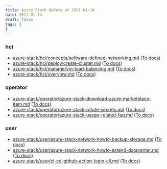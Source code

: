 ```yaml
---
title: Azure Stack Update at 2021-01-14
date: 2021-01-14
draft: false
tags: [
]
---
```


### hci
- [azure-stack/hci/concepts/software-defined-networking.md](https://github.com/MicrosoftDocs/azure-stack-docs/compare/9513484..8f901c2#diff-c6927bf3189bedf874e5ccc022bb79c07a5f97d364609af10ab64ba6eeabd740) ([To docs](https://docs.microsoft.com/en-us/azure-stack/hci/concepts/software-defined-networking?WT.mc_id=AZ-MVP-5003408))
- [azure-stack/hci/deploy/create-cluster.md](https://github.com/MicrosoftDocs/azure-stack-docs/compare/9513484..8f901c2#diff-2ecf308c634813758aecc17770ff275ec7c20bad184782c9d1818b31f08c0738) ([To docs](https://docs.microsoft.com/en-us/azure-stack/hci/deploy/create-cluster?WT.mc_id=AZ-MVP-5003408))
- [azure-stack/hci/manage/vm-load-balancing.md](https://github.com/MicrosoftDocs/azure-stack-docs/compare/9513484..8f901c2#diff-4ae08be0e6f9fa0f682dbc3042e4c66f1bac6c108bc28102d084887c3d99e957) ([To docs](https://docs.microsoft.com/en-us/azure-stack/hci/manage/vm-load-balancing?WT.mc_id=AZ-MVP-5003408))
- [azure-stack/hci/overview.md](https://github.com/MicrosoftDocs/azure-stack-docs/compare/9513484..8f901c2#diff-f9fba30337eb93bcd65be05863564a1d90430459bc6fd283f6b335f7c0141703) ([To docs](https://docs.microsoft.com/en-us/azure-stack/hci/overview?WT.mc_id=AZ-MVP-5003408))
    
### operator
- [azure-stack/operator/azure-stack-download-azure-marketplace-item.md](https://github.com/MicrosoftDocs/azure-stack-docs/compare/9513484..8f901c2#diff-f7e1f470eae34ab0f257bda01f005cd5843ed6e6556031270d35bfc5a997f22b) ([To docs](https://docs.microsoft.com/en-us/azure-stack/operator/azure-stack-download-azure-marketplace-item?WT.mc_id=AZ-MVP-5003408))
- [azure-stack/operator/azure-stack-rotate-secrets.md](https://github.com/MicrosoftDocs/azure-stack-docs/compare/9513484..8f901c2#diff-19e256418cbf57649c44a3f7c151b77ca3183bce9aeb000ce83b4ffceeb06717) ([To docs](https://docs.microsoft.com/en-us/azure-stack/operator/azure-stack-rotate-secrets?WT.mc_id=AZ-MVP-5003408))
- [azure-stack/operator/azure-stack-usage-related-faq.md](https://github.com/MicrosoftDocs/azure-stack-docs/compare/9513484..8f901c2#diff-8ab7c8e994ba67f088c6541e4c875b4a1e420dc4e80911457481d62ce7376d1b) ([To docs](https://docs.microsoft.com/en-us/azure-stack/operator/azure-stack-usage-related-faq?WT.mc_id=AZ-MVP-5003408))
    
### user
- [azure-stack/user/azure-stack-network-howto-backup-storage.md](https://github.com/MicrosoftDocs/azure-stack-docs/compare/9513484..8f901c2#diff-06ee38845260a0225c465d38a2adea3ba8a1b59d98f7834871821b872c0a080f) ([To docs](https://docs.microsoft.com/en-us/azure-stack/user/azure-stack-network-howto-backup-storage?WT.mc_id=AZ-MVP-5003408))
- [azure-stack/user/azure-stack-network-howto-extend-datacenter.md](https://github.com/MicrosoftDocs/azure-stack-docs/compare/9513484..8f901c2#diff-c09d1883d5362466e89756ee26eb6f84350f1fb42a9eb77ebf8db7fe88e17653) ([To docs](https://docs.microsoft.com/en-us/azure-stack/user/azure-stack-network-howto-extend-datacenter?WT.mc_id=AZ-MVP-5003408))
- [azure-stack/user/ci-cd-github-action-login-cli.md](https://github.com/MicrosoftDocs/azure-stack-docs/compare/9513484..8f901c2#diff-714fe1b2b4300c8faf67800a0895ceabcf871c1774a7dfa33a8cf812b832f1cd) ([To docs](https://docs.microsoft.com/en-us/azure-stack/user/ci-cd-github-action-login-cli?WT.mc_id=AZ-MVP-5003408))
    
